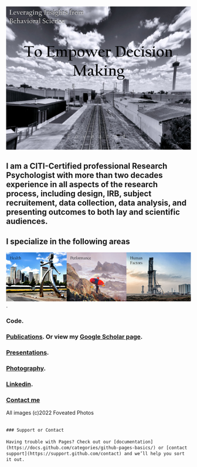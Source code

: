 ![Image](Rails4.png)

## I am a CITI-Certified professional Research Psychologist with more than two decades experience in all aspects of the research process, including design, IRB, subject recruitement, data collection, data analysis, and presenting outcomes to both lay and scientific audiences.  

## I specialize in the following areas

![Image](Specialization2RE.png).

### Code. 
### [Publications](https://github.com/pjschroeder/pjschroeder.github.io/tree/Publications). Or view my [Google Scholar page](https://scholar.google.com/citations?user=L9_aYfQAAAAJ&hl=en).
### [Presentations](https://github.com/pjschroeder/pjschroeder.github.io/tree/Presentations).
### [Photography](https://photos.google.com/share/AF1QipMlbI0EBOjB_aAF47elFRw6auyFfGQED7eiJW50X7RrzaCXsA_0qe4GkIQfop1mFg?key=eVNndHNfLWRMT3VRamx6YjRPRWxWZTNjRGtXWWRn).
### [Linkedin](https://www.linkedin.com/in/paul-j-schroeder-020b1316/).
### [Contact me](mailto:schroed9@gmail.com)

All images (c)2022 Foveated Photos

```

### Support or Contact

Having trouble with Pages? Check out our [documentation](https://docs.github.com/categories/github-pages-basics/) or [contact support](https://support.github.com/contact) and we’ll help you sort it out.
